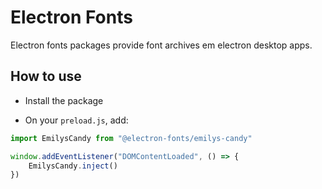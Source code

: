 # Electron Fonts

Electron fonts packages provide font archives em electron desktop apps.

## How to use

* Install the package

* On your `preload.js`, add:

```ts
import EmilysCandy from "@electron-fonts/emilys-candy"

window.addEventListener("DOMContentLoaded", () => {
    EmilysCandy.inject()
})
```